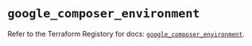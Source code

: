 # `google_composer_environment`

Refer to the Terraform Registory for docs: [`google_composer_environment`](https://registry.terraform.io/providers/hashicorp/google/5.8.0/docs/resources/composer_environment).
